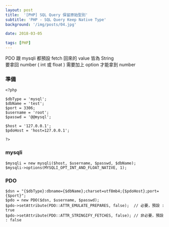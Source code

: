```yaml
---
layout: post
title:  '[PHP] SQL Query 保留原始型別'
subtitle: 'PHP - SQL Query Keep Native Type'
background: '/img/posts/04.jpg'

date: 2018-03-05

tags: [PHP]
---
```


PDO 跟 mysqli 都預設 fetch 回來的 value 皆為 String  
要拿回 number ( int 或 float ) 需要加上 option 才能拿到 number

### 準備
```
<?php

$dbType = 'mysql';
$dbName = 'test';
$port = 3306;
$username = 'root';
$passwd = '@@mysql';

$host = '127.0.0.1';
$pdoHost = 'host=127.0.0.1';

?>
```

### mysqli
```
$mysqli = new mysqli($host, $username, $passwd, $dbName);
$mysqli->options(MYSQLI_OPT_INT_AND_FLOAT_NATIVE, 1);
```


### PDO
```
$dsn = "{$dbType}:dbname={$dbName};charset=utf8mb4;{$pdoHost};port={$port}";
$pdo = new PDO($dsn, $username, $passwd);
$pdo->setAttribute(PDO::ATTR_EMULATE_PREPARES, false);  // 必要，預設 : true
$pdo->setAttribute(PDO::ATTR_STRINGIFY_FETCHES, false); // 非必要，預設 : false
```